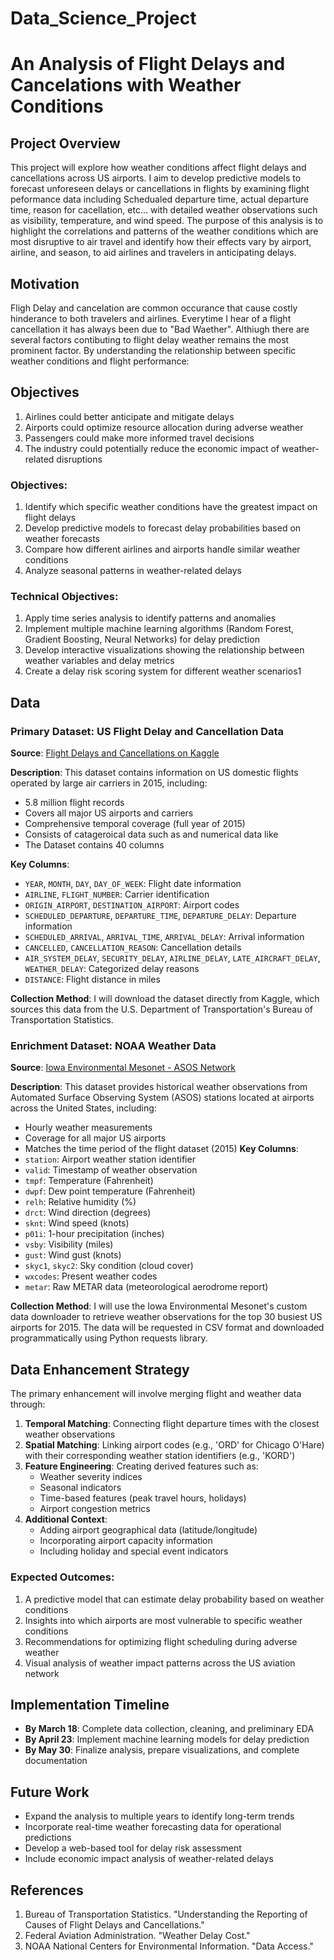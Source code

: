 # Data_Science_Project
# An Analysis of Flight Delays and Cancelations with Weather Conditions

## Project Overview
This project will explore how weather conditions affect flight delays and cancellations across US airports. I aim to develop predictive models to forecast unforeseen delays or cancellations in flights by examining flight peformance data including Schedualed departure time, actual departure time, reason for cacellation, etc... with detailed weather observations such as visibility, temperature, and wind speed. The purpose of this analysis is to highlight the correlations and patterns of the weather conditions which are most disruptive to air travel and identify how their effects vary by airport, airline, and season, to aid airlines and travelers in anticipating delays.

## Motivation
Fligh Delay and cancelation are common occurance that cause costly hinderance to both travelers and airlines. Everytime I hear of a flight cancellation it has always been due to "Bad Waether". Althiugh there are several factors contibuting to flight delay weather remains the most prominent factor. By understanding the relationship between specific weather conditions and flight performance: 

## Objectives
1. Airlines could better anticipate and mitigate delays
2. Airports could optimize resource allocation during adverse weather
3. Passengers could make more informed travel decisions
4. The industry could potentially reduce the economic impact of weather-related disruptions

### Objectives:
1. Identify which specific weather conditions have the greatest impact on flight delays
2. Develop predictive models to forecast delay probabilities based on weather forecasts
3. Compare how different airlines and airports handle similar weather conditions
4. Analyze seasonal patterns in weather-related delays

### Technical Objectives:
1. Apply time series analysis to identify patterns and anomalies
2. Implement multiple machine learning algorithms (Random Forest, Gradient Boosting, Neural Networks) for delay prediction
3. Develop interactive visualizations showing the relationship between weather variables and delay metrics
4. Create a delay risk scoring system for different weather scenarios1

## Data 

### Primary Dataset: US Flight Delay and Cancellation Data
**Source**: [Flight Delays and Cancellations on Kaggle](https://www.kaggle.com/datasets/usdot/flight-delays)

**Description**:
This dataset contains information on US domestic flights operated by large air carriers in 2015, including:
- 5.8 million flight records
- Covers all major US airports and carriers
- Comprehensive temporal coverage (full year of 2015)
- Consists of catageroical data such as and numerical data like
- The Dataset contains 40 columns

**Key Columns**:
- `YEAR`, `MONTH`, `DAY`, `DAY_OF_WEEK`: Flight date information
- `AIRLINE`, `FLIGHT_NUMBER`: Carrier identification
- `ORIGIN_AIRPORT`, `DESTINATION_AIRPORT`: Airport codes
- `SCHEDULED_DEPARTURE`, `DEPARTURE_TIME`, `DEPARTURE_DELAY`: Departure information
- `SCHEDULED_ARRIVAL`, `ARRIVAL_TIME`, `ARRIVAL_DELAY`: Arrival information
- `CANCELLED`, `CANCELLATION_REASON`: Cancellation details
- `AIR_SYSTEM_DELAY`, `SECURITY_DELAY`, `AIRLINE_DELAY`, `LATE_AIRCRAFT_DELAY`, `WEATHER_DELAY`: Categorized delay reasons
- `DISTANCE`: Flight distance in miles

**Collection Method**:
I will download the dataset directly from Kaggle, which sources this data from the U.S. Department of Transportation's Bureau of Transportation Statistics.

### Enrichment Dataset: NOAA Weather Data
**Source**: [Iowa Environmental Mesonet - ASOS Network](https://mesonet.agron.iastate.edu/request/download.phtml?network=ASOS)

**Description**:
This dataset provides historical weather observations from Automated Surface Observing System (ASOS) stations located at airports across the United States, including:
- Hourly weather measurements
- Coverage for all major US airports
- Matches the time period of the flight dataset (2015)
**Key Columns**:
- `station`: Airport weather station identifier
- `valid`: Timestamp of weather observation
- `tmpf`: Temperature (Fahrenheit)
- `dwpf`: Dew point temperature (Fahrenheit)
- `relh`: Relative humidity (%)
- `drct`: Wind direction (degrees)
- `sknt`: Wind speed (knots)
- `p01i`: 1-hour precipitation (inches)
- `vsby`: Visibility (miles)
- `gust`: Wind gust (knots)
- `skyc1`, `skyc2`: Sky condition (cloud cover)
- `wxcodes`: Present weather codes
- `metar`: Raw METAR data (meteorological aerodrome report)

**Collection Method**:
I will use the Iowa Environmental Mesonet's custom data downloader to retrieve weather observations for the top 30 busiest US airports for 2015. The data will be requested in CSV format and downloaded programmatically using Python requests library.

## Data Enhancement Strategy
The primary enhancement will involve merging flight and weather data through:

1. **Temporal Matching**: Connecting flight departure times with the closest weather observations
2. **Spatial Matching**: Linking airport codes (e.g., 'ORD' for Chicago O'Hare) with their corresponding weather station identifiers (e.g., 'KORD')
3. **Feature Engineering**: Creating derived features such as:
   - Weather severity indices
   - Seasonal indicators
   - Time-based features (peak travel hours, holidays)
   - Airport congestion metrics
4. **Additional Context**:
   - Adding airport geographical data (latitude/longitude)
   - Incorporating airport capacity information
   - Including holiday and special event indicators

### Expected Outcomes:
1. A predictive model that can estimate delay probability based on weather conditions
2. Insights into which airports are most vulnerable to specific weather conditions
3. Recommendations for optimizing flight scheduling during adverse weather
4. Visual analysis of weather impact patterns across the US aviation network

## Implementation Timeline
- **By March 18**: Complete data collection, cleaning, and preliminary EDA
- **By April 23**: Implement machine learning models for delay prediction
- **By May 30**: Finalize analysis, prepare visualizations, and complete documentation

## Future Work
- Expand the analysis to multiple years to identify long-term trends
- Incorporate real-time weather forecasting data for operational predictions
- Develop a web-based tool for delay risk assessment
- Include economic impact analysis of weather-related delays

## References
1. Bureau of Transportation Statistics. "Understanding the Reporting of Causes of Flight Delays and Cancellations."
2. Federal Aviation Administration. "Weather Delay Cost."
3. NOAA National Centers for Environmental Information. "Data Access."

